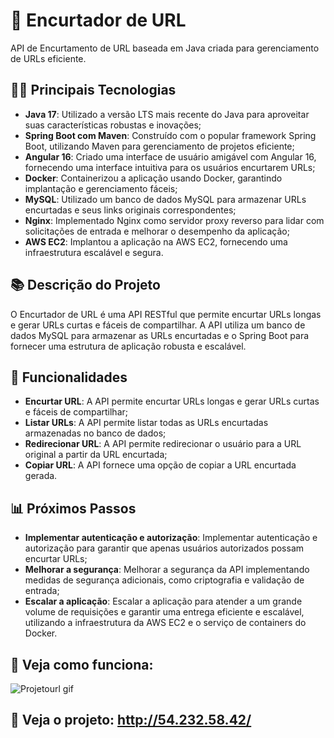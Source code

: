# 🚀 Encurtador de URL
API de Encurtamento de URL baseada em Java criada para gerenciamento de URLs eficiente. 

## 👨‍💻 Principais Tecnologias
- **Java 17**: Utilizado a versão LTS mais recente do Java para aproveitar suas características robustas e inovações;
- **Spring Boot com Maven**: Construído com o popular framework Spring Boot, utilizando Maven para gerenciamento de projetos eficiente;
- **Angular 16**: Criado uma interface de usuário amigável com Angular 16, fornecendo uma interface intuitiva para os usuários encurtarem URLs;
- **Docker**: Containerizou a aplicação usando Docker, garantindo implantação e gerenciamento fáceis;
- **MySQL**: Utilizado um banco de dados MySQL para armazenar URLs encurtadas e seus links originais correspondentes;
- **Nginx**: Implementado Nginx como servidor proxy reverso para lidar com solicitações de entrada e melhorar o desempenho da aplicação;
- **AWS EC2**: Implantou a aplicação na AWS EC2, fornecendo uma infraestrutura escalável e segura.

## 📚 Descrição do Projeto
O Encurtador de URL é uma API RESTful que permite encurtar URLs longas e gerar URLs curtas e fáceis de compartilhar. A API utiliza um banco de dados MySQL para armazenar as URLs encurtadas e o Spring Boot para fornecer uma estrutura de aplicação robusta e escalável.

## 🚀 Funcionalidades
- **Encurtar URL**: A API permite encurtar URLs longas e gerar URLs curtas e fáceis de compartilhar;
- **Listar URLs**: A API permite listar todas as URLs encurtadas armazenadas no banco de dados;
- **Redirecionar URL**: A API permite redirecionar o usuário para a URL original a partir da URL encurtada;
- **Copiar URL**: A API fornece uma opção de copiar a URL encurtada gerada.

## 📊 Próximos Passos
- **Implementar autenticação e autorização**: Implementar autenticação e autorização para garantir que apenas usuários autorizados possam encurtar URLs;
- **Melhorar a segurança**: Melhorar a segurança da API implementando medidas de segurança adicionais, como criptografia e validação de entrada;
- **Escalar a aplicação**: Escalar a aplicação para atender a um grande volume de requisições e garantir uma entrega eficiente e escalável, utilizando a infraestrutura da AWS EC2 e o serviço de containers do Docker.

## 🚨 Veja como funciona:
![Projetourl gif](https://github.com/user-attachments/assets/0bb2141b-856e-4cd5-9cbd-b93f60291c4c)

## 🚨 Veja o projeto: http://54.232.58.42/
